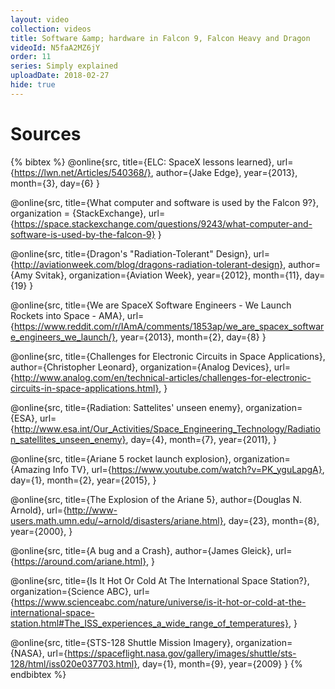 ```yaml
---
layout: video
collection: videos
title: Software &amp; hardware in Falcon 9, Falcon Heavy and Dragon
videoId: N5faA2MZ6jY
order: 11
series: Simply explained
uploadDate: 2018-02-27
hide: true
---
```




# Sources
{% bibtex %}
@online{src,
    title={ELC: SpaceX lessons learned},
    url={https://lwn.net/Articles/540368/},
    author={Jake Edge},
    year={2013},
    month={3},
    day={6}
}

@online{src,
    title={What computer and software is used by the Falcon 9?},
    organization = {StackExchange},
    url={https://space.stackexchange.com/questions/9243/what-computer-and-software-is-used-by-the-falcon-9}
}

@online{src,
    title={Dragon's "Radiation-Tolerant" Design},
    url={http://aviationweek.com/blog/dragons-radiation-tolerant-design},
    author={Amy Svitak},
    organization={Aviation Week},
    year={2012},
    month={11},
    day={19}
}

@online{src,
    title={We are SpaceX Software Engineers - We Launch Rockets into Space - AMA},
    url={https://www.reddit.com/r/IAmA/comments/1853ap/we_are_spacex_software_engineers_we_launch/},
    year={2013},
    month={2},
    day={8}
}

@online{src,
    title={Challenges for Electronic Circuits in Space Applications},
    author={Christopher Leonard},
    organization={Analog Devices},
    url={http://www.analog.com/en/technical-articles/challenges-for-electronic-circuits-in-space-applications.html},
}

@online{src,
    title={Radiation: Sattelites' unseen enemy},
    organization={ESA},
    url={http://www.esa.int/Our_Activities/Space_Engineering_Technology/Radiation_satellites_unseen_enemy},
    day={4},
    month={7},
    year={2011},
}

@online{src,
    title={Ariane 5 rocket launch explosion},
    organization={Amazing Info TV},
    url={https://www.youtube.com/watch?v=PK_yguLapgA},
    day={1},
    month={2},
    year={2015},
}

@online{src,
    title={The Explosion of the Ariane 5},
    author={Douglas N. Arnold},
    url={http://www-users.math.umn.edu/~arnold/disasters/ariane.html},
    day={23},
    month={8},
    year={2000},
}

@online{src,
    title={A bug and a Crash},
    author={James Gleick},
    url={https://around.com/ariane.html},
}

@online{src,
    title={Is It Hot Or Cold At The International Space Station?},
    organization={Science ABC},
    url={https://www.scienceabc.com/nature/universe/is-it-hot-or-cold-at-the-international-space-station.html#The_ISS_experiences_a_wide_range_of_temperatures},
}

@online{src,
    title={STS-128 Shuttle Mission Imagery},
    organization={NASA},
    url={https://spaceflight.nasa.gov/gallery/images/shuttle/sts-128/html/iss020e037703.html},
    day={1},
    month={9},
    year={2009}
}
{% endbibtex %}